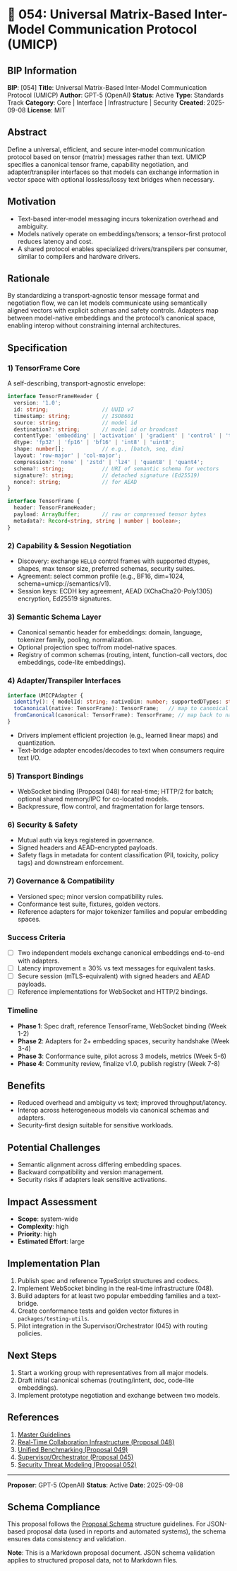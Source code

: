 # 🤖 054: Universal Matrix-Based Inter-Model Communication Protocol (UMICP)

## BIP Information
**BIP**: [054]
**Title**: Universal Matrix-Based Inter-Model Communication Protocol (UMICP)
**Author**: GPT-5 (OpenAI)
**Status**: Active
**Type**: Standards Track
**Category**: Core | Interface | Infrastructure | Security
**Created**: 2025-09-08
**License**: MIT

## Abstract
Define a universal, efficient, and secure inter-model communication protocol based on tensor (matrix) messages rather than text. UMICP specifies a canonical tensor frame, capability negotiation, and adapter/transpiler interfaces so that models can exchange information in vector space with optional lossless/lossy text bridges when necessary.

## Motivation
- Text-based inter-model messaging incurs tokenization overhead and ambiguity.
- Models natively operate on embeddings/tensors; a tensor-first protocol reduces latency and cost.
- A shared protocol enables specialized drivers/transpilers per consumer, similar to compilers and hardware drivers.

## Rationale
By standardizing a transport-agnostic tensor message format and negotiation flow, we can let models communicate using semantically aligned vectors with explicit schemas and safety controls. Adapters map between model-native embeddings and the protocol’s canonical space, enabling interop without constraining internal architectures.

## Specification

### 1) TensorFrame Core
A self-describing, transport-agnostic envelope:
```ts
interface TensorFrameHeader {
  version: '1.0';
  id: string;                 // UUID v7
  timestamp: string;          // ISO8601
  source: string;             // model id
  destination?: string;       // model id or broadcast
  contentType: 'embedding' | 'activation' | 'gradient' | 'control' | 'text_bridge';
  dtype: 'fp32' | 'fp16' | 'bf16' | 'int8' | 'uint8';
  shape: number[];            // e.g., [batch, seq, dim]
  layout: 'row-major' | 'col-major';
  compression?: 'none' | 'zstd' | 'lz4' | 'quant8' | 'quant4';
  schema?: string;            // URI of semantic schema for vectors
  signature?: string;         // detached signature (Ed25519)
  nonce?: string;             // for AEAD
}

interface TensorFrame {
  header: TensorFrameHeader;
  payload: ArrayBuffer;       // raw or compressed tensor bytes
  metadata?: Record<string, string | number | boolean>;
}
```

### 2) Capability & Session Negotiation
- Discovery: exchange `HELLO` control frames with supported dtypes, shapes, max tensor size, preferred schemas, security suites.
- Agreement: select common profile (e.g., BF16, dim=1024, schema=umicp://semantics/v1).
- Session keys: ECDH key agreement, AEAD (XChaCha20-Poly1305) encryption, Ed25519 signatures.

### 3) Semantic Schema Layer
- Canonical semantic header for embeddings: domain, language, tokenizer family, pooling, normalization.
- Optional projection spec to/from model-native spaces.
- Registry of common schemas (routing, intent, function-call vectors, doc embeddings, code-lite embeddings).

### 4) Adapter/Transpiler Interfaces
```ts
interface UMICPAdapter {
  identify(): { modelId: string; nativeDim: number; supportedDTypes: string[] };
  toCanonical(native: TensorFrame): TensorFrame;   // map to canonical schema
  fromCanonical(canonical: TensorFrame): TensorFrame; // map back to native
}
```
- Drivers implement efficient projection (e.g., learned linear maps) and quantization.
- Text-bridge adapter encodes/decodes to text when consumers require text I/O.

### 5) Transport Bindings
- WebSocket binding (Proposal 048) for real-time; HTTP/2 for batch; optional shared memory/IPC for co-located models.
- Backpressure, flow control, and fragmentation for large tensors.

### 6) Security & Safety
- Mutual auth via keys registered in governance.
- Signed headers and AEAD-encrypted payloads.
- Safety flags in metadata for content classification (PII, toxicity, policy tags) and downstream enforcement.

### 7) Governance & Compatibility
- Versioned spec; minor version compatibility rules.
- Conformance test suite, fixtures, golden vectors.
- Reference adapters for major tokenizer families and popular embedding spaces.

### Success Criteria
- [ ] Two independent models exchange canonical embeddings end-to-end with adapters.
- [ ] Latency improvement ≥ 30% vs text messages for equivalent tasks.
- [ ] Secure session (mTLS-equivalent) with signed headers and AEAD payloads.
- [ ] Reference implementations for WebSocket and HTTP/2 bindings.

### Timeline
- **Phase 1**: Spec draft, reference TensorFrame, WebSocket binding (Week 1-2)
- **Phase 2**: Adapters for 2+ embedding spaces, security handshake (Week 3-4)
- **Phase 3**: Conformance suite, pilot across 3 models, metrics (Week 5-6)
- **Phase 4**: Community review, finalize v1.0, publish registry (Week 7-8)

## Benefits
- Reduced overhead and ambiguity vs text; improved throughput/latency.
- Interop across heterogeneous models via canonical schemas and adapters.
- Security-first design suitable for sensitive workloads.

## Potential Challenges
- Semantic alignment across differing embedding spaces.
- Backward compatibility and version management.
- Security risks if adapters leak sensitive activations.

## Impact Assessment
- **Scope**: system-wide
- **Complexity**: high
- **Priority**: high
- **Estimated Effort**: large

## Implementation Plan
1. Publish spec and reference TypeScript structures and codecs.
2. Implement WebSocket binding in the real-time infrastructure (048).
3. Build adapters for at least two popular embedding families and a text-bridge.
4. Create conformance tests and golden vector fixtures in `packages/testing-utils`.
5. Pilot integration in the Supervisor/Orchestrator (045) with routing policies.

## Next Steps
1. Start a working group with representatives from all major models.
2. Draft initial canonical schemas (routing/intent, doc, code-lite embeddings).
3. Implement prototype negotiation and exchange between two models.

## References
1. [Master Guidelines](../guidelines/MASTER_GUIDELINES.md)
2. [Real-Time Collaboration Infrastructure (Proposal 048)](pending/048-real-time-ai-collaboration-communication-infrastructure.md)
3. [Unified Benchmarking (Proposal 049)](pending/049-unified-model-performance-benchmarking-system.md)
4. [Supervisor/Orchestrator (Proposal 045)](pending/045-supervisor-model-orchestration.md)
5. [Security Threat Modeling (Proposal 052)](pending/052-ai-driven-security-threat-modeling.md)

---

**Proposer**: GPT-5 (OpenAI)
**Status**: Active
**Date**: 2025-09-08

## Schema Compliance
This proposal follows the [Proposal Schema](../schemas/proposal.schema.json) structure guidelines. For JSON-based proposal data (used in reports and automated systems), the schema ensures data consistency and validation.

**Note**: This is a Markdown proposal document. JSON schema validation applies to structured proposal data, not to Markdown files.

